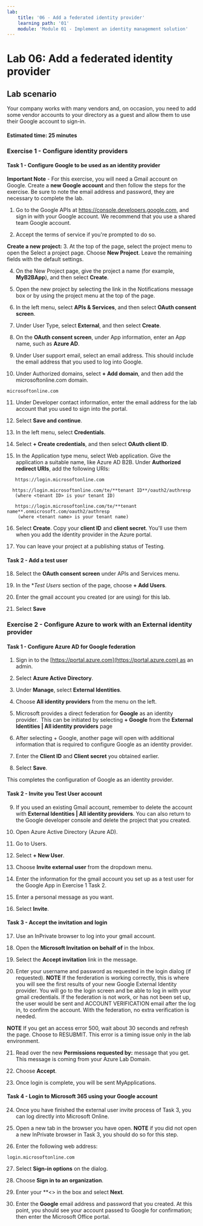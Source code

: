```yaml
---
lab:
    title: '06 - Add a federated identity provider'
    learning path: '01'
    module: 'Module 01 - Implement an identity management solution'
---
```


# Lab 06: Add a federated identity provider

## Lab scenario

Your company works with many vendors and, on occasion, you need to add some vendor accounts to your directory as a guest and allow them to use their Google account to sign-in.

#### Estimated time: 25 minutes

### Exercise 1 - Configure identity providers

#### Task 1 - Configure Google to be used as an identity provider

**Important Note** - For this exercise, you will need a Gmail account on Google. Create a **new Google account** and then follow the steps for the exercise.  Be sure to note the email address and password, they are necessary to complete the lab.

1. Go to the Google APIs at https://console.developers.google.com, and sign in with your Google account. We recommend that you use a shared team Google account.

2. Accept the terms of service if you're prompted to do so.

**Create a new project:**
3. At the top of the page, select the project menu to open the Select a project page. Choose **New Project**.  Leave the remaining fields with the default settings.

4. On the New Project page, give the project a name (for example, **MyB2BApp**), and then select **Create**.

5. Open the new project by selecting the link in the Notifications message box or by using the project menu at the top of the page.

6. In the left menu, select **APIs & Services**, and then select **OAuth consent screen**.

7. Under User Type, select **External**, and then select **Create**.

8. On the **OAuth consent screen**, under App information, enter an App name, such as **Azure AD**.

9. Under User support email, select an email address. This should include the email address that you used to log into Google.

10. Under Authorized domains, select **+ Add domain**, and then add the microsoftonline.com domain.

   ```
   microsoftonline.com
   ```

11. Under Developer contact information, enter the email address for the lab account that you used to sign into the portal.

12. Select **Save and continue**.

13. In the left menu, select **Credentials**.

14. Select **+ Create credentials**, and then select **OAuth client ID**.

15. In the Application type menu, select Web application. Give the application a suitable name, like Azure AD B2B. Under **Authorized redirect URIs**, add the following URIs:

   ```
      https://login.microsoftonline.com
   ```
      https://login.microsoftonline.com/te/**tenant ID**/oauth2/authresp
       (where <tenant ID> is your tenant ID)
   ```
      https://login.microsoftonline.com/te/**tenant name**.onmicrosoft.com/oauth2/authresp
       (where <tenant name> is your tenant name)
   ```

16. Select **Create**. Copy your **client ID** and **client secret**. You'll use them when you add the identity provider in the Azure portal.

17. You can leave your project at a publishing status of Testing.

#### Task 2 - Add a test user
18. Select the **OAuth consent screen** under APIs and Services menu.

19. In the **Test Users* section of the page, choose **+ Add Users**.

20. Enter the gmail account you created (or are using) for this lab.

21. Select **Save**


### Exercise 2 - Configure Azure to work with an External identity provider

#### Task 1 - Configure Azure AD for Google federation
1. Sign in to the [https://portal.azure.com](https://portal.azure.com) as an admin.

2. Select **Azure Active Directory**.

3. Under **Manage**, select **External Identities**.

4. Choose **All identity providers** from the menu on the left.

5. Microsoft provides a direct federation for **Google** as an identity provider.  This can be initiated by selecting **+ Google** from the **External Identities | All identity providers** page
 
6. After selecting + Google, another page will open with additional information that is required to configure Google as an identity provider.  

7. Enter the **Client ID** and **Client secret** you obtained earlier.

8. Select **Save**.

This completes the configuration of Google as an identity provider.

#### Task 2 - Invite you Test User account
9. If you used an existing Gmail account, remember to delete the account with **External Identities | All identity providers**. You can also return to the Google developer console and delete the project that you created.

10. Open Azure Active Directory (Azure AD).

11. Go to Users.

12. Select **+ New User**.

13. Choose **Invite external user** from the dropdown menu.

14. Enter the information for the gmail account you set up as a test user for the Google App in Exercise 1 Task 2.

15. Enter a personal message as you want.

16. Select **Invite**.

#### Task 3 - Accept the invitation and login
17. Use an InPrivate browser to log into your gmail account.

18. Open the **Microsoft Invitation on behalf of** in the Inbox.

19. Select the **Accept invitation** link in the message.

20. Enter your username and password as requested in the login dialog (if requested).
   **NOTE** If the ferderation is working correctly, this is where you will see the first results of your new Google External Identity provider.  You will go to the login screen and be able to log in with your gmail credentials.  If the federation is not work, or has not been set up, the user would be sent and ACCOUNT VERIFICATION email after the log in, to confirm the account.  With the federation, no extra verification is needed.

   **NOTE** If you get an access error 500, wait about 30 seconds and refresh the page.  Choose to RESUBMIT.  This error is a timing issue only in the lab environment.

21. Read over the new **Permissions requested by:** message that you get.  This message is coming from your Azure Lab Domain.

22. Choose **Accept**.

23. Once login is complete, you will be sent MyApplications.

#### Task 4 - Login to Microsoft 365 using your Google account
24. Once you have finished the external user invite process of Task 3, you can log directly into Microsoft Online.

25. Open a new tab in the browser you have open.
   **NOTE** if you did not open a new InPrivate browser in Task 3, you should do so for this step.

26. Enter the following web address:

   ```
   login.microsoftonline.com
   ```

27. Select **Sign-in options** on the dialog.
 
28. Choose **Sign in to an organization**.

29. Enter your **<<lab tenant domain name>> in the box and select **Next**.

30. Enter the **Google** email address and password that you created.
At this point, you should see your account passed to Google for confirmation; then enter the Microsoft Office portal.
